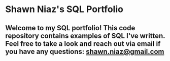# Shawn Niaz's SQL Portfolio

## Welcome to my SQL portfolio! This code repository contains examples of SQL I've written. Feel free to take a look and reach out via email if you have any questions: shawn.niaz@gmail.com
